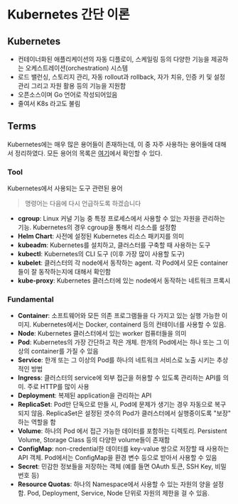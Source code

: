 # Kubernetes 간단 이론
## Kubernetes
- 컨테이너화된 애플리케이션의 자동 디플로이, 스케일링 등의 다양한 기능을 제공하는 오케스트레이션(orchestration) 시스템
- 로드 밸런싱, 스토리지 관리, 자동 rollout과 rollback, 자가 치유, 인증 키 및 설정 관리 그리고 자원 활용 등의 기능을 지원함
- 오픈소스이며 Go 언어로 작성되어있음
- 줄여서 K8s 라고도 불림

## Terms
Kubernetes에는 매우 많은 용어들이 존재하는데, 이 중 자주 사용하는 용어들에 대해서 정리하였다. 모든 용어의 목록은 [여기](https://kubernetes.io/docs/reference/glossary/)에서 확인할 수 있다. 

### Tool
Kubernetes에서 사용되는 도구 관련된 용어
> 명령어는 다음에 다시 언급하도록 하겠습니다

- **cgroup**: Linux 커널 기능 중 특정 프로세스에서 사용할 수 있는 자원을 관리하는 기능. Kubernetes의 경우 cgroup을 통해서 리소스를 설정함
- **Helm Chart**: 사전에 설정된 Kubernetes 리소스 패키지를 의미
- **kubeadm**: Kubernetes를 설치하고, 클러스터를 구축할 때 사용하는 도구
- **kubectl**: Kubernetes의 CLI 도구 (이후 가장 많이 사용할 도구)
- **kubelet**: 클러스터의 각 node에서 동작하는 agent. 각 Pod에서 모든 container들이 잘 동작하는지에 대해서 확인함
- **kube-proxy**: Kubernetes 클러스터에 있는 node에서 동작하는 네트워크 프록시

### Fundamental
- **Container**: 소프트웨어와 모든 의존 프로그램들을 다 가지고 있는 실행 가능한 이미지. Kubernetes에서는 Docker, containerd 등의 컨테이너를 사용할 수 있음.
- **Node**: Kubernetes 클러스터에서 있는 worker 컴퓨터들을 의미
- **Pod**: Kubernetes의 가장 간단하고 작은 개체. 한개의 Pod에서는 하나 또는 그 이상의 container를 가질 수 있음
- **Service**: 한개 또는 그 이상의 Pod를 하나의 네트워크 서비스로 노출 시키는 추상적인 방법
- **Ingress**: 클러스터의 service에 외부 접근을 허용할 수 있도록 관리하는 API를 의미. 주로 HTTP를 많이 사용
- **Deployment**: 복제된 application을 관리하는 API 
- **ReplicaSet**: Pod만 단독으로 만들 시, Pod에 문제가 생기는 경우 자동으로 복구되지 않음. ReplicaSet은 설정된 갯수의 Pod가 클러스터에서 실행중이도록 "보장" 하는 역할을 함
- **Volume**: 하나의 Pod 에서 접근 가능한 데이터를 포함하는 디렉토리. Persistent Volume, Storage Class 등의 다양한 volume들이 존재함
- **ConfigMap**: non-credential한 데이터를 key-value 쌍으로 저장할 때 사용하는 API 객체. Pod에서는 ConfigMap을 환경 변수 등으로 받아서 사용할 수 있음
- **Secret**: 민감한 정보들을 저장하는 객체 (예를 들면 OAuth 토큰, SSH Key, 비밀번호 등)
- **Resource Quotas**: 하나의 Namespace에서 사용할 수 있는 자원의 양을 설정함. Pod, Deployment, Service, Node 단위로 자원의 제한을 걸 수 있음. 

